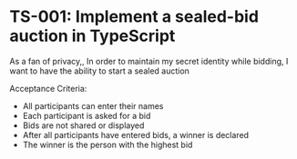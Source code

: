 # TS-001: Implement a sealed-bid auction in TypeScript

As a fan of privacy,,
In order to maintain my secret identity while bidding,
I want to have the ability to start a sealed auction

Acceptance Criteria:
* All participants can enter their names
* Each participant is asked for a bid
* Bids are not shared or displayed
* After all participants have entered bids, a winner
is declared
* The winner is the person with the highest bid
